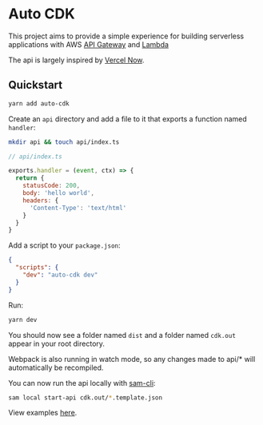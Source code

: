 # Auto CDK

This project aims to provide a simple experience for building serverless applications with AWS [API Gateway](https://aws.amazon.com/api-gateway/) and [Lambda](https://aws.amazon.com/lambda/)

The api is largely inspired by [Vercel Now](https://github.com/vercel/vercel).

## Quickstart

```bash
yarn add auto-cdk
```

Create an `api` directory and add a file to it that exports a function named `handler`:

```bash
mkdir api && touch api/index.ts
```

```js
// api/index.ts

exports.handler = (event, ctx) => {
  return {
    statusCode: 200,
    body: 'hello world',
    headers: {
      'Content-Type': 'text/html'
    }
  }
}
```

Add a script to your `package.json`:

```json
{
  "scripts": {
    "dev": "auto-cdk dev"
  }
}
```

Run:

```bash
yarn dev
```

You should now see a folder named `dist` and a folder named `cdk.out` appear in your root directory.

Webpack is also running in watch mode, so any changes made to api/* will automatically be recompiled.

You can now run the api locally with [sam-cli](https://docs.aws.amazon.com/serverless-application-model/latest/developerguide/serverless-sam-cli-install.html):

```bash
sam local start-api cdk.out/*.template.json
```

View examples [here](/docs/examples).
